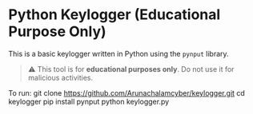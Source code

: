 # Python Keylogger (Educational Purpose Only)

This is a basic keylogger written in Python using the `pynput` library.

> ⚠️ This tool is for **educational purposes only**. Do not use it for malicious activities.

To run:
git clone https://github.com/Arunachalamcyber/keylogger.git
cd keylogger
pip install pynput
python keylogger.py
